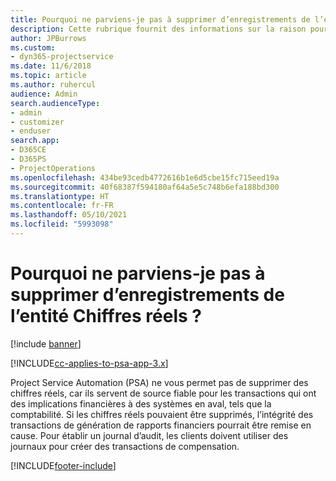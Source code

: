 ```yaml
---
title: Pourquoi ne parviens-je pas à supprimer d’enregistrements de l’entité Chiffres réels ?
description: Cette rubrique fournit des informations sur la raison pour laquelle vous ne pouvez pas supprimer des enregistrements de l’entité Chiffres réels.
author: JPBurrows
ms.custom:
- dyn365-projectservice
ms.date: 11/6/2018
ms.topic: article
ms.author: ruhercul
audience: Admin
search.audienceType:
- admin
- customizer
- enduser
search.app:
- D365CE
- D365PS
- ProjectOperations
ms.openlocfilehash: 434be93cedb4772616b1e6d5cbe15fc715eed19a
ms.sourcegitcommit: 40f68387f594180af64a5e5c748b6efa188bd300
ms.translationtype: HT
ms.contentlocale: fr-FR
ms.lasthandoff: 05/10/2021
ms.locfileid: "5993098"
---
```

# <a name="why-cant-i-delete-records-from-the-actuals-entity"></a>Pourquoi ne parviens-je pas à supprimer d’enregistrements de l’entité Chiffres réels ?

[!include [banner](../includes/psa-now-project-operations.md)]

[!INCLUDE[cc-applies-to-psa-app-3.x](../includes/cc-applies-to-psa-app-3x.md)]

Project Service Automation (PSA) ne vous permet pas de supprimer des chiffres réels, car ils servent de source fiable pour les transactions qui ont des implications financières à des systèmes en aval, tels que la comptabilité. Si les chiffres réels pouvaient être supprimés, l’intégrité des transactions de génération de rapports financiers pourrait être remise en cause. Pour établir un journal d’audit, les clients doivent utiliser des journaux pour créer des transactions de compensation.



[!INCLUDE[footer-include](../includes/footer-banner.md)]